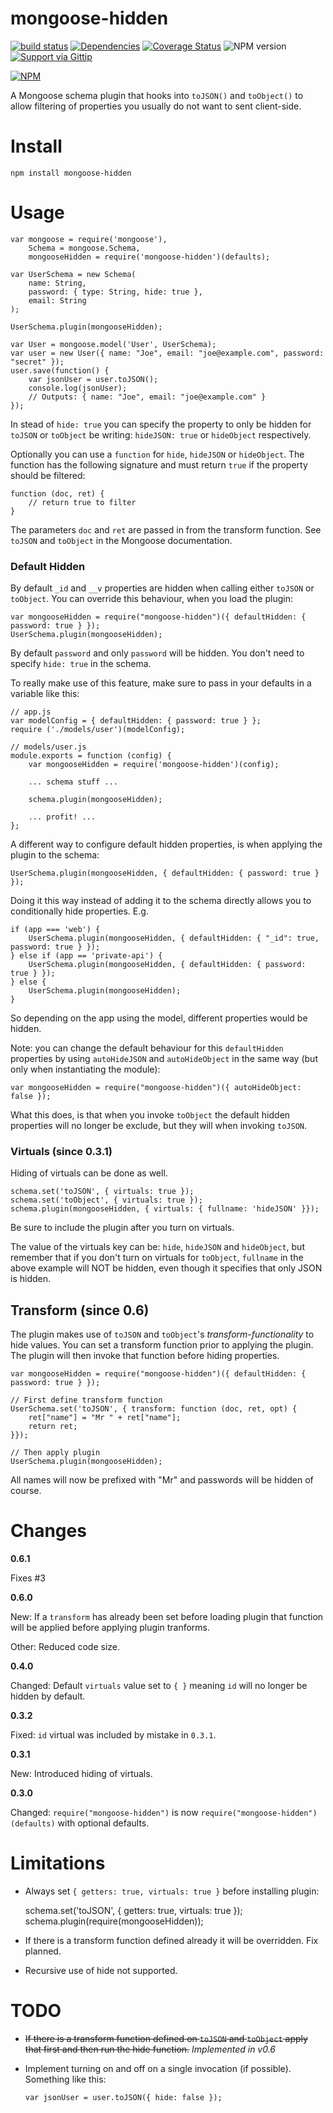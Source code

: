 # mongoose-hidden

[![build status](http://img.shields.io/travis/mblarsen/mongoose-hidden.svg)](http://travis-ci.org/mblarsen/mongoose-hidden) [![Dependencies](http://img.shields.io/david/mblarsen/mongoose-hidden.svg
)](https://david-dm.org/mblarsen/mongoose-hidden) [![Coverage Status](https://coveralls.io/repos/github/mblarsen/mongoose-hidden/badge.svg?branch=master)](https://coveralls.io/github/mblarsen/mongoose-hidden?branch=master) ![NPM version](http://img.shields.io/npm/v/mongoose-hidden.svg) [![Support via Gittip](http://img.shields.io/gittip/mblarsen.svg?style=flat)](https://www.gittip.com/mblarsen/)



[![NPM](https://nodei.co/npm/mongoose-hidden.png?downloads=true)](https://nodei.co/npm/mongoose-hidden/)

A Mongoose schema plugin that hooks into `toJSON()` and `toObject()` to allow filtering of properties you usually do not want to sent client-side.

# Install

`npm install mongoose-hidden`

# Usage

    var mongoose = require('mongoose'),
        Schema = mongoose.Schema,
        mongooseHidden = require('mongoose-hidden')(defaults);

    var UserSchema = new Schema(
        name: String,
        password: { type: String, hide: true },
        email: String
    );

    UserSchema.plugin(mongooseHidden);

    var User = mongoose.model('User', UserSchema);
    var user = new User({ name: "Joe", email: "joe@example.com", password: "secret" });
    user.save(function() {
        var jsonUser = user.toJSON();
        console.log(jsonUser);
        // Outputs: { name: "Joe", email: "joe@example.com" }
    });

In stead of `hide: true` you can specify the property to only be hidden for `toJSON` or `toObject` be writing: `hideJSON: true` or `hideObject` respectively.

Optionally you can use a `function` for `hide`, `hideJSON` or `hideObject`. The function has the following signature and must return `true` if the property should be filtered:

    function (doc, ret) {
        // return true to filter
    }

The parameters `doc` and `ret` are passed in from the transform function. See `toJSON` and `toObject` in the Mongoose documentation.

### Default Hidden

By default `_id` and `__v` properties are hidden when calling either `toJSON` or `toObject`. You can override this behaviour, when you load the plugin:

    var mongooseHidden = require("mongoose-hidden")({ defaultHidden: { password: true } });
    UserSchema.plugin(mongooseHidden);

By default `password` and only `password` will be hidden. You don't need to specify `hide: true` in the schema.

To really make use of this feature, make sure to pass in your defaults in a variable like this:

    // app.js
    var modelConfig = { defaultHidden: { password: true } };
    require ('./models/user')(modelConfig);

    // models/user.js
    module.exports = function (config) {
        var mongooseHidden = require('mongoose-hidden')(config);

        ... schema stuff ...

        schema.plugin(mongooseHidden);

        ... profit! ...
    };

A different way to configure default hidden properties, is when applying the plugin to the schema:

    UserSchema.plugin(mongooseHidden, { defaultHidden: { password: true } });

Doing it this way instead of adding it to the schema directly allows you to conditionally hide properties. E.g.

    if (app === 'web') {
        UserSchema.plugin(mongooseHidden, { defaultHidden: { "_id": true, password: true } });
    } else if (app == 'private-api') {
        UserSchema.plugin(mongooseHidden, { defaultHidden: { password: true } });
    } else {
        UserSchema.plugin(mongooseHidden);
    }

So depending on the app using the model, different properties would be hidden.

Note: you can change the default behaviour for this `defaultHidden` properties by using `autoHideJSON` and `autoHideObject` in the same way (but only when instantiating the module):

    var mongooseHidden = require("mongoose-hidden")({ autoHideObject: false });

What this does, is that when you invoke `toObject` the default hidden properties will no longer be exclude, but they will when invoking `toJSON`.

### Virtuals (since 0.3.1)

Hiding of virtuals can be done as well.

    schema.set('toJSON', { virtuals: true });
    schema.set('toObject', { virtuals: true });
    schema.plugin(mongooseHidden, { virtuals: { fullname: 'hideJSON' }});

Be sure to include the plugin after you turn on virtuals.

The value of the virtuals key can be: `hide`, `hideJSON` and `hideObject`, but remember that if you don't turn on virtuals for `toObject`, `fullname` in the above example will NOT be hidden, even though it specifies that only JSON is hidden.

## Transform (since 0.6)

The plugin makes use of `toJSON` and `toObject`'s _transform-functionality_ to hide values. You can set a transform function prior to applying the plugin. The plugin will then invoke that function before hiding properties.

    var mongooseHidden = require("mongoose-hidden")({ defaultHidden: { password: true } });

    // First define transform function
    UserSchema.set('toJSON', { transform: function (doc, ret, opt) {
        ret["name"] = "Mr " + ret["name"];
        return ret;
    }});
    
    // Then apply plugin
    UserSchema.plugin(mongooseHidden);
    
All names will now be prefixed with "Mr" and passwords will be hidden of course.

# Changes

**0.6.1**

Fixes #3

**0.6.0**

New: If a `transform` has already been set before loading plugin that function will be applied before applying plugin tranforms. 
 
Other: Reduced code size.

**0.4.0**

Changed: Default `virtuals` value set to `{ }` meaning `id` will no longer be hidden by default.

**0.3.2**

Fixed: `id` virtual was included by mistake in `0.3.1`.

**0.3.1**

New: Introduced hiding of virtuals.

**0.3.0**

Changed: `require("mongoose-hidden")` is now `require("mongoose-hidden")(defaults)` with optional defaults.

# Limitations

* Always set `{ getters: true, virtuals: true }` before installing plugin:  

    schema.set('toJSON', { getters: true, virtuals: true });
    schema.plugin(require(mongooseHidden));
    
* If there is a transform function defined already it will be overridden. Fix planned.
* Recursive use of hide not supported.

# TODO

* ~~If there is a transform function defined on `toJSON` and `toObject` apply that first and then run the hide function.~~ _Implemented in v0.6_
* Implement turning on and off on a single invocation (if possible). Something like this:

    `var jsonUser = user.toJSON({ hide: false });`
